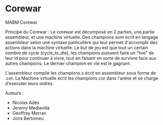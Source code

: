 Corewar
=======

MABM Corewar

Principe du Corewar : 
Le corewar est décomposé en 2 parties, une partie assembleur, et une machine virtuelle.
Des champions sont écrit en langage assembleur selon une syntaxe particulière qui leur permet d'accomplir des actions dans la machine virtuelle.
Le but de jeu est que tout un certain nombre de cycle (cycle_to_die), les champions puissent faire un "live" de leur id pour continuer à vivre, tout en faisant en sorte de survivre face aux autres champions. Le dernier champion en vie est le gagnant.

L'assembleur compile les champions.s écrit en assembleur sous forme de .cor.
La Machine virtuelle écrit les champions.cor dans l'arène et se charge d'executer leurs ordres.

Auteurs :
- Nicolas Adès
- Jeremy Mediavilla
- Geoffrey Merran
- Joris Bertomeu
